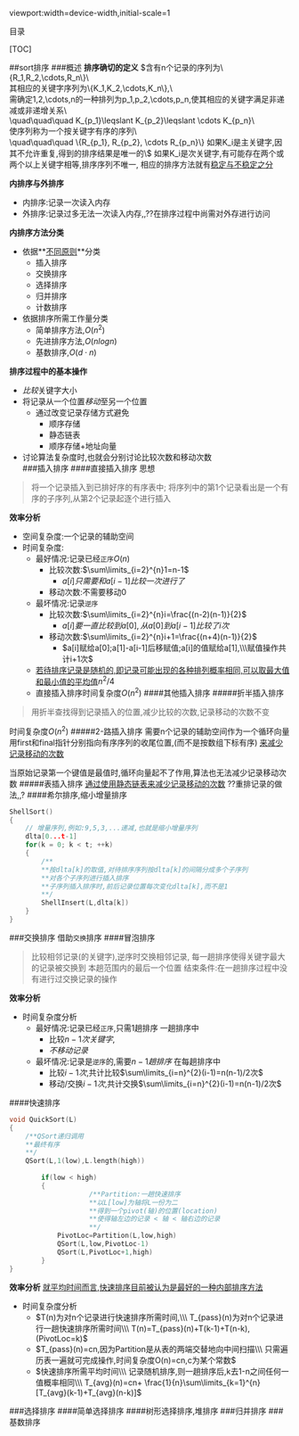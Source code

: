 viewport:width=device-width,initial-scale=1

目录

[TOC]

##sort排序
###概述
**排序确切的定义**
$含有n个记录的序列为\\{R_1,R_2,\cdots,R_n\\}\\\
其相应的关键字序列为\\{K_1,K_2,\cdots,K_n\\},\\\
需确定1,2,\cdots,n的一种排列为p_1,p_2,\cdots,p_n,使其相应的关键字满足非递减或非递增关系\\\
\quad\quad\quad K_{p_1}\leqslant K_{p_2}\leqslant \cdots K_{p_n}\\\
使序列称为一个按关键字有序的序列\\\
\quad\quad\quad \\{R_{p_1}, R_{p_2}, \cdots R_{p_n}\\}
如果K_i是主关键字,因其不允许重复,得到的排序结果是唯一的\\\$
如果K_i是次关键字,有可能存在两个或两个以上关键字相等,排序序列不唯一,
相应的排序方法就有<u>稳定与不稳定之分</u>

**内排序与外排序**

+ 内排序:记录一次读入内存
+ 外排序:记录过多无法一次读入内存,,??在排序过程中尚需对外存进行访问

**内排序方法分类**

+ 依据**<u>不同原则</u>**分类
	- 插入排序
	- 交换排序
	- 选择排序
	- 归并排序
	- 计数排序
+ 依据排序所需工作量分类
	- 简单排序方法,$O(n^2)$
	- 先进排序方法,$O(nlogn)$
	- 基数排序,$O(d\cdot n)$

**排序过程中的基本操作**

+ *比较*关键字大小
+ 将记录从一个位置*移动*至另一个位置
	- 通过改变记录存储方式避免
		+ 顺序存储
		+ 静态链表
		+ 顺序存储+地址向量
+ 讨论算法复杂度时,也就会分别讨论比较次数和移动次数		
###插入排序
####直接插入排序
思想
>将一个记录插入到已排好序的有序表中;
将序列中的第1个记录看出是一个有序的子序列,从第2个记录起逐个进行插入

**效率分析**

+ 空间复杂度:一个记录的辅助空间
+ 时间复杂度:
	- 最好情况:记录已经`正序`$O(n)$
		+ 比较次数:$\sum\limits_{i=2}^{n}1=n-1$
			- $a[i]只需要和a[i-1]比较一次进行了$
		+ 移动次数:不需要移动$0$
	- 最坏情况:记录`逆序`
		+ 比较次数:$\sum\limits_{i=2}^{n}i=\frac{(n-2)(n-1)}{2}$
			- $a[i]要一直比较到a[0],从a[0]到a[i-1]比较了i次$
		+ 移动次数:$\sum\limits_{i=2}^{n}i+1=\frac{(n+4)(n-1)}{2}$
			- $a[i]赋给a[0];a[1]-a[i-1]后移赋值;a[i]的值赋给a[1],\\\赋值操作共计i+1次$
	- <u>若待排序记录是随机的,即记录可能出现的各种排列概率相同,可以取最大值和最小值的平均值</u>$n^2/4$
	- 直接插入排序时间复杂度$O(n^2)$
####其他插入排序
#####折半插入排序
>用折半查找得到记录插入的位置,减少比较的次数,记录移动的次数不变

时间复杂度$O(n^2)$
#####2-路插入排序
需要n个记录的辅助空间作为一个循环向量
用first和final指针分别指向有序序列的收尾位置,(而不是按数组下标有序)
<u>来减少记录移动的次数</u>

当原始记录第一个键值是最值时,循环向量起不了作用,算法也无法减少记录移动次数
#####表插入排序
<u>通过使用静态链表来减少记录移动的次数</u>
??重排记录的做法,,?
####希尔排序,缩小增量排序
```c
ShellSort()
{
	// 增量序列,例如:9,5,3,...递减,也就是缩小增量序列
	dlta[0...t-1]
	for(k = 0; k < t; ++k)
	{
		/**
		**按dlta[k]的取值,对待排序序列按dlta[k]的间隔分成多个子序列
		**对各个子序列进行插入排序
		**子序列插入排序时,前后记录位置每次变化dlta[k],而不是1
		**/
		ShellInsert(L,dlta[k])
	}
}
```
###交换排序
借助`交换`排序
####冒泡排序
>比较相邻记录(的关键字),逆序时交换相邻记录,
每一趟排序使得关键字最大的记录被交换到 本趟范围内的最后一个位置
结束条件:在一趟排序过程中没有进行过交换记录的操作

**效率分析**

+ 时间复杂度分析
	- 最好情况:记录已经`正序`,只需$1$趟排序
	一趟排序中
		+ 比较$n-1次关键字,$
		+ $不移动记录$
	- 最坏情况:记录是`逆序`的,需要$n-1趟排序$
	在每趟排序中
		+ 比较$i-1次$,共计比较$\sum\limits_{i=n}^{2}(i-1)=n(n-1)/2次$
		+ 移动/交换$i-1次$,共计交换$\sum\limits_{i=n}^{2}(i-1)=n(n-1)/2次$
		
####快速排序
```c
void QuickSort(L)
{
	/**QSort递归调用
	**最终有序
	**/
	QSort(L,1(low),L.length(high))
				
		if(low < high)
		{			
					/**Partition:一趟快速排序
					**以L[low]为轴将L一份为二
					**得到一个pivot(轴)的位置(location)
					**使得轴左边的记录 < 轴 < 轴右边的记录
					**/
			PivotLoc=Partition(L,low,high)
			QSort(L,low,PivotLoc-1)
			QSort(L,PivotLoc+1,high)	
		}
}
```
**效率分析**
<u>就平均时间而言,快速排序目前被认为是最好的一种内部排序方法</u>

+ 时间复杂度分析
	- $T(n)为对n个记录进行快速排序所需时间,\\\
	T_{pass}(n)为对n个记录进行一趟快速排序所需时间\\\
	T(n)=T_{pass}(n)+T(k-1)+T(n-k),(PivotLoc=k)$
	- $T_{pass}(n)=cn,因为Partition是从表的两端交替地向中间扫描\\\
	只需遍历表一遍就可完成操作,时间复杂度O(n)=cn,c为某个常数$
	- $快速排序所需平均时间\\\
	记录随机排序,则一趟排序后,k去1-n之间任何一值概率相同\\\
	T_{avg}(n)=cn+ \frac{1}{n}\sum\limits_{k=1}^{n}[T_{avg}(k-1)+T_{avg}(n-k)]$

###选择排序
####简单选择排序
####树形选择排序,堆排序
###归并排序
###基数排序			